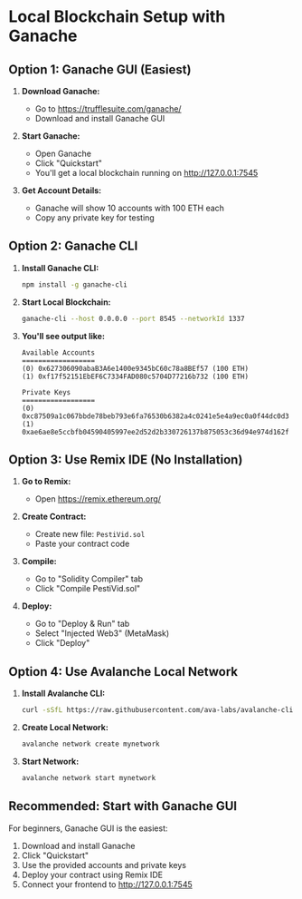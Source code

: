 # Local Blockchain Setup with Ganache

## Option 1: Ganache GUI (Easiest)

1. **Download Ganache:**
   - Go to https://trufflesuite.com/ganache/
   - Download and install Ganache GUI

2. **Start Ganache:**
   - Open Ganache
   - Click "Quickstart" 
   - You'll get a local blockchain running on http://127.0.0.1:7545

3. **Get Account Details:**
   - Ganache will show 10 accounts with 100 ETH each
   - Copy any private key for testing

## Option 2: Ganache CLI

1. **Install Ganache CLI:**
   ```bash
   npm install -g ganache-cli
   ```

2. **Start Local Blockchain:**
   ```bash
   ganache-cli --host 0.0.0.0 --port 8545 --networkId 1337
   ```

3. **You'll see output like:**
   ```
   Available Accounts
   ==================
   (0) 0x627306090abaB3A6e1400e9345bC60c78a8BEf57 (100 ETH)
   (1) 0xf17f52151EbEF6C7334FAD080c5704D77216b732 (100 ETH)
   
   Private Keys
   ==================
   (0) 0xc87509a1c067bbde78beb793e6fa76530b6382a4c0241e5e4a9ec0a0f44dc0d3
   (1) 0xae6ae8e5ccbfb04590405997ee2d52d2b330726137b875053c36d94e974d162f
   ```

## Option 3: Use Remix IDE (No Installation)

1. **Go to Remix:**
   - Open https://remix.ethereum.org/

2. **Create Contract:**
   - Create new file: `PestiVid.sol`
   - Paste your contract code

3. **Compile:**
   - Go to "Solidity Compiler" tab
   - Click "Compile PestiVid.sol"

4. **Deploy:**
   - Go to "Deploy & Run" tab
   - Select "Injected Web3" (MetaMask)
   - Click "Deploy"

## Option 4: Use Avalanche Local Network

1. **Install Avalanche CLI:**
   ```bash
   curl -sSfL https://raw.githubusercontent.com/ava-labs/avalanche-cli/main/scripts/install.sh | sh -s
   ```

2. **Create Local Network:**
   ```bash
   avalanche network create mynetwork
   ```

3. **Start Network:**
   ```bash
   avalanche network start mynetwork
   ```

## Recommended: Start with Ganache GUI

For beginners, Ganache GUI is the easiest:
1. Download and install Ganache
2. Click "Quickstart"
3. Use the provided accounts and private keys
4. Deploy your contract using Remix IDE
5. Connect your frontend to http://127.0.0.1:7545
